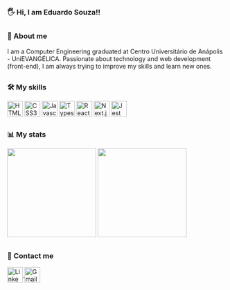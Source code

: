 ### :raised_hand_with_fingers_splayed:	Hi, I am Eduardo Souza!!

##

### :open_book: About me

I am a Computer Engineering graduated at Centro Universitário de Anápolis - UniEVANGÉLICA. Passionate about technology and web development (front-end), I am always trying to improve my skills and learn new ones.

##

### :hammer_and_wrench: My skills

<div style="display: inline_block">
  <img align="center" alt="HTML5" height="36" src="https://img.shields.io/badge/html5-%23202020.svg?style=for-the-badge&logo=html5&logoColor=%23E34F26">
  <img align="center" alt="CSS3" height="36" src="https://img.shields.io/badge/css3-%23202020.svg?style=for-the-badge&logo=css3&logoColor=%231572B6">
  <img align="center" alt="Javascript" height="36" src="https://img.shields.io/badge/javascript-%23202020.svg?style=for-the-badge&logo=javascript&logoColor=%23F7DF1E">
  <img align="center" alt="Typescript" height="36" src="https://img.shields.io/badge/typescript-%23202020.svg?style=for-the-badge&logo=typescript&logoColor=%23007ACC">
  <img align="center" alt="React" height="36" src="https://img.shields.io/badge/react-%23202020.svg?style=for-the-badge&logo=react&logoColor=%2361DAFB">
  <img align="center" alt="Next.js" height="36" src="https://img.shields.io/badge/next.js-%23202020?style=for-the-badge&logo=next.js&logoColor=white">
  <img align="center" alt="Jest" height="36" src="https://img.shields.io/badge/jest-%23202020?style=for-the-badge&logo=jest&logoColor=%23C21325">
</div>

##

### :bar_chart: My stats

<div>
  <img height="205rem" src="https://github-readme-stats.vercel.app/api?username=EduardoSCosta&show_icons=true&theme=gotham&include_all_commits=true&count_private=true"/>
  <img height="205rem" src="https://github-readme-stats.vercel.app/api/top-langs/?username=EduardoSCosta&layout=compact&langs_count=7&theme=gotham"/>
</div>

##

### :email: Contact me

<div> 
  <a href="https://www.linkedin.com/in/eduardo-souza-costa-araujo/" target="_blank">
    <img align="center" alt="Linkedin" height="36" src="https://img.shields.io/badge/linkedin-%230077B5.svg?style=for-the-badge&logo=linkedin&logoColor=white">
  </a>
  <a href="mailto:eduardoscaraujo@gmail.com" target="_blank">
    <img align="center" alt="Gmail" height="36" src="https://img.shields.io/badge/gmail-D14836?style=for-the-badge&logo=gmail&logoColor=white">
  </a> 
</div>

